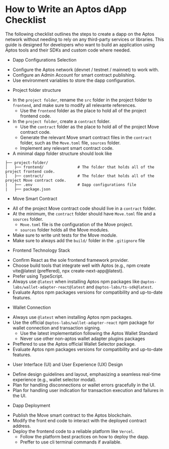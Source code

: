 # How to Write an Aptos dApp Checklist

The following checklist outlines the steps to create a dapp on the Aptos network without needing to rely on any third-party services or libraries. This guide is designed for developers who want to build an application using Aptos tools and their SDKs and custom code where needed.

- Dapp Configurations Selection

* Configure the Aptos network (devnet / testnet / mainnet) to work with.
* Configure an Admin Account for smart contract publishing.
* Use environment variables to store the dapp configuration.

- Project folder structure

* In the `project folder`, rename the `src` folder in the project folder to `frontend`, and make sure to modify all relevante references.
  - Use the `frontend` folder as the place to hold all of the project frontend code.
* In the `project folder`, create a `contract` folder.
  - Use the `contract` folder as the place to hold all of the project Move contract code.
  - Generate the relevant Move smart contract files in the `contract` folder, such as the `Move.toml` file, `sources` folder.
  - Implement any relevant smart contract code.
* A minimal dapp folder structure should look like

```
├── project-folder/
│   ├── frontend/               # The folder that holds all of the project frontend code.
│   ├── contract/               # The folder that holds all of the project Move contract code.
|   ├── .env                    # Dapp configurations file
|   ├── package.json
```

- Move Smart Contract

* All of the project Move contract code should live in a `contract` folder.
* At the minimum, the `contract` folder should have `Move.toml` file and a `sources` folder.
  - `Move.toml` file is the configuration of the Move project.
  - `sources` folder holds all the Move modules.
* Make sure to write unit tests for the Move module.
* Make sure to always add the `build/` folder in the `.gitignore` file

- Frontend Technology Stack

* Confirm React as the sole frontend framework provider.
* Choose build tools that integrate well with Aptos (e.g., npm create vite@latest (preffered), npx create-next-app@latest).
* Prefer using TypeScript.
* Always use `@latest` when installing Aptos npm packages like `@aptos-labs/wallet-adapter-react@latest` and `@aptos-labs/ts-sdk@latest`.
* Evaluate Aptos npm packages versions for compatibility and up-to-date features.

- Wallet Connection

* Always use `@latest` when installing Aptos npm packages.
* Use the official `@aptos-labs/wallet-adapter-react` npm package for wallet connection and transaction signing.
  - Use the latest implementation following the Aptos Wallet Standard
  - Never use other non-aptos wallet adapter plugins packages
* Preffered to use the Aptos official Wallet Selector package.
* Evaluate Aptos npm packages versions for compatibility and up-to-date features.

- User Interface (UI) and User Experience (UX) Design

* Define design guidelines and layout, emphasizing a seamless real-time experience (e.g., wallet selector modal).
* Plan for handling disconnections or wallet errors gracefully in the UI.
* Plan for handling user indication for transaction execution and failures in the UI.

- Dapp Deployment

* Publish the Move smart contract to the Aptos blockchain.
* Modify the front end code to interact with the deployed contract address.
* Deploy the frontend code to a reliable platform like `Vercel`.
  - Follow the platform best practices on how to deploy the dapp.
  - Preffer to use cli terminal commands if available.

<!-- * Aptos Build Account Setup and API Key Configuration

- Create a Build account:
  - Go to Aptos Build's official website and sign up with a valid email address.
  - Verify your account if prompted, and log in to the Build dashboard.
- Create a new application on Build:
  - In the dashboard, navigate to the Projects section and create a new project.
  - Provide a descriptive name for your project to easily identify it later.
- Generate Aptos Build API keys:
  - From within your newly created project, click on the "API Resource" section.
  - Provide a descriptive Resource Name to easily identify it later.
  - Select the Aptos network (devnet, testnet, mainnet) you intend to use the API Key with.
  - Provide a descriptive name for your API Key to easily identify it later.
  - Enable the Client usage option.
    – Obtain the Node API for both development and production environments.
- Store and manage your keys securely:
  – Do not embed API keys in publicly visible repositories.
  – Use environment variables or secure configuration management to protect your credentials. -->
